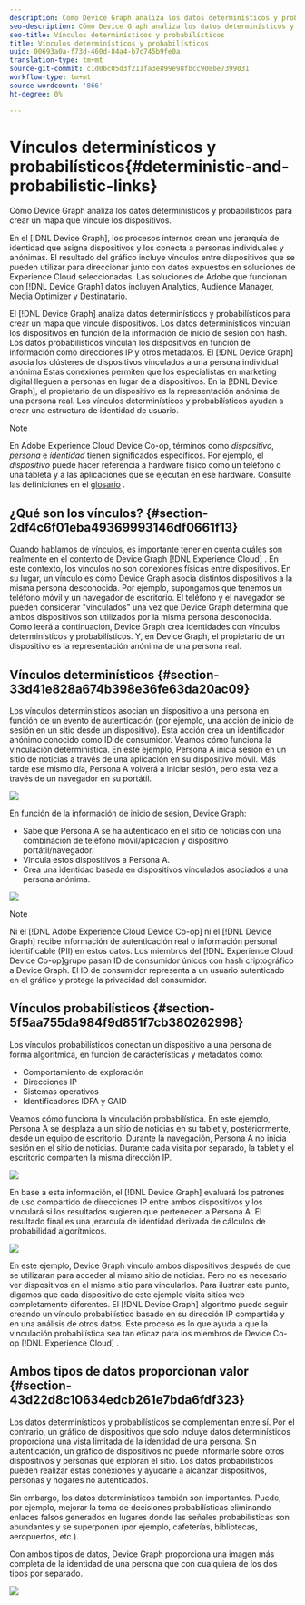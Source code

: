 ```yaml
---
description: Cómo Device Graph analiza los datos determinísticos y probabilísticos para crear un mapa que vincule los dispositivos.
seo-description: Cómo Device Graph analiza los datos determinísticos y probabilísticos para crear un mapa que vincule los dispositivos.
seo-title: Vínculos determinísticos y probabilísticos
title: Vínculos determinísticos y probabilísticos
uuid: 00693a0a-f73d-460d-84a4-b7c745b9fe0a
translation-type: tm+mt
source-git-commit: c1d0bc05d3f211fa3e899e98fbcc908be7399031
workflow-type: tm+mt
source-wordcount: '866'
ht-degree: 0%

---
```



# Vínculos determinísticos y probabilísticos{#deterministic-and-probabilistic-links}

Cómo Device Graph analiza los datos determinísticos y probabilísticos para crear un mapa que vincule los dispositivos.

En el [!DNL Device Graph], los procesos internos crean una jerarquía de identidad que asigna dispositivos y los conecta a personas individuales y anónimas. El resultado del gráfico incluye vínculos entre dispositivos que se pueden utilizar para direccionar junto con datos expuestos en soluciones de Experience Cloud seleccionadas. Las soluciones de Adobe que funcionan con [!DNL Device Graph] datos incluyen Analytics, Audience Manager, Media Optimizer y Destinatario.

El [!DNL Device Graph] analiza datos determinísticos y probabilísticos para crear un mapa que vincule dispositivos. Los datos determinísticos vinculan los dispositivos en función de la información de inicio de sesión con hash. Los datos probabilísticos vinculan los dispositivos en función de información como direcciones IP y otros metadatos. El [!DNL Device Graph] asocia los clústeres de dispositivos vinculados a una persona individual anónima Estas conexiones permiten que los especialistas en marketing digital lleguen a personas en lugar de a dispositivos. En la [!DNL Device Graph], el propietario de un dispositivo es la representación anónima de una persona real. Los vínculos determinísticos y probabilísticos ayudan a crear una estructura de identidad de usuario.

>[!NOTE]
>
>En Adobe Experience Cloud Device Co-op, términos como *dispositivo*, *persona* e *identidad* tienen significados específicos. Por ejemplo, el *dispositivo* puede hacer referencia a hardware físico como un teléfono o una tableta y a las aplicaciones que se ejecutan en ese hardware. Consulte las definiciones en el [glosario](../glossary.md#glossgroup-0f47d7fbd76c4759801f565f341a386c) .

## ¿Qué son los vínculos? {#section-2df4c6f01eba49369993146df0661f13}

Cuando hablamos de vínculos, es importante tener en cuenta cuáles son realmente en el contexto de Device Graph [!DNL Experience Cloud] . En este contexto, los vínculos no son conexiones físicas entre dispositivos. En su lugar, un vínculo es cómo Device Graph asocia distintos dispositivos a la misma persona desconocida. Por ejemplo, supongamos que tenemos un teléfono móvil y un navegador de escritorio. El teléfono y el navegador se pueden considerar &quot;vinculados&quot; una vez que Device Graph determina que ambos dispositivos son utilizados por la misma persona desconocida. Como leerá a continuación, Device Graph crea identidades con vínculos determinísticos y probabilísticos. Y, en Device Graph, el propietario de un dispositivo es la representación anónima de una persona real.

## Vínculos determinísticos {#section-33d41e828a674b398e36fe63da20ac09}

Los vínculos determinísticos asocian un dispositivo a una persona en función de un evento de autenticación (por ejemplo, una acción de inicio de sesión en un sitio desde un dispositivo). Esta acción crea un identificador anónimo conocido como ID de consumidor. Veamos cómo funciona la vinculación determinística. En este ejemplo, Persona A inicia sesión en un sitio de noticias a través de una aplicación en su dispositivo móvil. Más tarde ese mismo día, Persona A volverá a iniciar sesión, pero esta vez a través de un navegador en su portátil.

![](assets/link1.png)

En función de la información de inicio de sesión, Device Graph:

* Sabe que Persona A se ha autenticado en el sitio de noticias con una combinación de teléfono móvil/aplicación y dispositivo portátil/navegador.
* Vincula estos dispositivos a Persona A.
* Crea una identidad basada en dispositivos vinculados asociados a una persona anónima.

![](assets/link2.png)

>[!NOTE]
>
>Ni el [!DNL Adobe Experience Cloud Device Co-op] ni el [!DNL Device Graph] recibe información de autenticación real o información personal identificable (PII) en estos datos. Los miembros del [!DNL Experience Cloud Device Co-op]grupo pasan ID de consumidor únicos con hash criptográfico a Device Graph. El ID de consumidor representa a un usuario autenticado en el gráfico y protege la privacidad del consumidor.

## Vínculos probabilísticos {#section-5f5aa755da984f9d851f7cb380262998}

Los vínculos probabilísticos conectan un dispositivo a una persona de forma algorítmica, en función de características y metadatos como:

* Comportamiento de exploración
* Direcciones IP
* Sistemas operativos
* Identificadores IDFA y GAID

Veamos cómo funciona la vinculación probabilística. En este ejemplo, Persona A se desplaza a un sitio de noticias en su tablet y, posteriormente, desde un equipo de escritorio. Durante la navegación, Persona A no inicia sesión en el sitio de noticias. Durante cada visita por separado, la tablet y el escritorio comparten la misma dirección IP.

![](assets/link3.png)

En base a esta información, el [!DNL Device Graph] evaluará los patrones de uso compartido de direcciones IP entre ambos dispositivos y los vinculará si los resultados sugieren que pertenecen a Persona A. El resultado final es una jerarquía de identidad derivada de cálculos de probabilidad algorítmicos.

![](assets/link4.png)

En este ejemplo, Device Graph vinculó ambos dispositivos después de que se utilizaran para acceder al mismo sitio de noticias. Pero no es necesario ver dispositivos en el mismo sitio para vincularlos. Para ilustrar este punto, digamos que cada dispositivo de este ejemplo visita sitios web completamente diferentes. El [!DNL Device Graph] algoritmo puede seguir creando un vínculo probabilístico basado en su dirección IP compartida y en una análisis de otros datos. Este proceso es lo que ayuda a que la vinculación probabilística sea tan eficaz para los miembros de Device Co-op [!DNL Experience Cloud] .

## Ambos tipos de datos proporcionan valor {#section-43d22d8c10634edcb261e7bda6fdf323}

Los datos determinísticos y probabilísticos se complementan entre sí. Por el contrario, un gráfico de dispositivos que solo incluye datos determinísticos proporciona una vista limitada de la identidad de una persona. Sin autenticación, un gráfico de dispositivos no puede informarle sobre otros dispositivos y personas que exploran el sitio. Los datos probabilísticos pueden realizar estas conexiones y ayudarle a alcanzar dispositivos, personas y hogares no autenticados.

Sin embargo, los datos determinísticos también son importantes. Puede, por ejemplo, mejorar la toma de decisiones probabilísticas eliminando enlaces falsos generados en lugares donde las señales probabilísticas son abundantes y se superponen (por ejemplo, cafeterías, bibliotecas, aeropuertos, etc.).

Con ambos tipos de datos, Device Graph proporciona una imagen más completa de la identidad de una persona que con cualquiera de los dos tipos por separado.

![](assets/link5.png)

